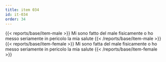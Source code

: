 ```yaml
---
title: item 034
id: it-034
order: 34
---
```

{{< reports/base/item-male >}}
  Mi sono fatto del male fisicamente o ho messo seriamente in pericolo la mia salute
{{< /reports/base/item-male >}}
{{< reports/base/item-female >}}
  Mi sono fatta del male fisicamente o ho messo seriamente in pericolo la mia salute
{{< /reports/base/item-female >}}